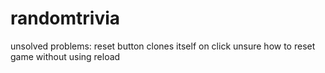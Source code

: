 # randomtrivia

unsolved problems:
reset button clones itself on click
unsure how to reset game without using reload
